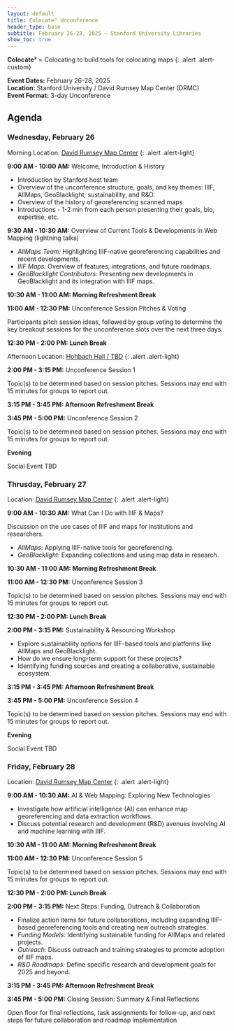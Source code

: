 ```yaml
---
layout: default
title: Colocate² Unconference
header_type: base
subtitle: February 26-28, 2025 – Stanford University Libraries
show_toc: true
---
```


**Colocate²** = Colocating to build tools for colocating maps
{: .alert .alert-custom}

**Event Dates:** February 26-28, 2025 \
**Location:** Stanford University / David Rumsey Map Center (DRMC) \
**Event Format:** 3-day Unconference

## Agenda

### Wednesday, February 26

Morning Location: [David Rumsey Map Center](https://drmc.stanford.edu)
{: .alert .alert-light}

**9:00 AM - 10:00 AM:** Welcome, Introduction & History

- Introduction by Stanford host team
- Overview of the unconference structure, goals, and key themes: IIIF, AllMaps, GeoBlacklight, sustainability, and R&D.
- Overview of the history of georeferencing scanned maps
- Introductions - 1-2 min from each person presenting their goals, bio, expertise, etc.

**9:30 AM - 10:30 AM:** Overview of Current Tools & Developments in Web Mapping (lightning talks)

- _AllMaps Team:_ Highlighting IIIF-native georeferencing capabilities and recent developments.
- _IIIF Maps:_ Overview of features, integrations, and future roadmaps.
- _GeoBlacklight Contributors:_ Presenting new developments in GeoBlacklight and its integration with IIIF maps.

**10:30 AM - 11:00 AM: Morning Refreshment Break**

**11:00 AM - 12:30 PM:** Unconference Session Pitches & Voting

Participants pitch session ideas, followed by group voting to determine the key breakout sessions for the unconference slots over the next three days.

**12:30 PM - 2:00 PM: Lunch Break**

Afternoon Location: [Hohbach Hall / TBD](#)
{: .alert .alert-light}

**2:00 PM - 3:15 PM:** Unconference Session 1

Topic(s) to be determined based on session pitches. Sessions may end with 15 minutes for groups to report out.

**3:15 PM - 3:45 PM: Afternoon Refreshment Break**

**3:45 PM - 5:00 PM:** Unconference Session 2

Topic(s) to be determined based on session pitches. Sessions may end with 15 minutes for groups to report out.

**Evening**

Social Event TBD

### Thrusday, February 27

Location: [David Rumsey Map Center](https://drmc.stanford.edu)
{: .alert .alert-light}

**9:00 AM - 10:30 AM:** What Can I Do with IIIF & Maps?

Discussion on the use cases of IIIF and maps for institutions and researchers.

- _AllMaps_: Applying IIIF-native tools for georeferencing.
- _GeoBlacklight_: Expanding collections and using map data in research.

**10:30 AM - 11:00 AM: Morning Refreshment Break**

**11:00 AM - 12:30 PM:** Unconference Session 3

Topic(s) to be determined based on session pitches. Sessions may end with 15 minutes for groups to report out.

**12:30 PM - 2:00 PM: Lunch Break**

**2:00 PM - 3:15 PM:** Sustainability & Resourcing Workshop

- Explore sustainability options for IIIF-based tools and platforms like AllMaps and GeoBlacklight.
- How do we ensure long-term support for these projects?
- Identifying funding sources and creating a collaborative, sustainable ecosystem.

**3:15 PM - 3:45 PM: Afternoon Refreshment Break**

**3:45 PM - 5:00 PM:** Unconference Session 4

Topic(s) to be determined based on session pitches. Sessions may end with 15 minutes for groups to report out.

**Evening**

Social Event TBD

### Friday, February 28

Location: [David Rumsey Map Center](https://drmc.stanford.edu)
{: .alert .alert-light}

**9:00 AM - 10:30 AM:** AI & Web Mapping: Exploring New Technologies

- Investigate how artificial intelligence (AI) can enhance map georeferencing and data extraction workflows.
- Discuss potential research and development (R&D) avenues involving AI and machine learning with IIIF.

**10:30 AM - 11:00 AM: Morning Refreshment Break**

**11:00 AM - 12:30 PM:** Unconference Session 5

Topic(s) to be determined based on session pitches. Sessions may end with 15 minutes for groups to report out.

**12:30 PM - 2:00 PM: Lunch Break**

**2:00 PM - 3:15 PM:** Next Steps: Funding, Outreach & Collaboration

- Finalize action items for future collaborations, including expanding IIIF-based georeferencing tools and creating new outreach strategies.
- _Funding Models_: Identifying sustainable funding for AllMaps and related projects.
- _Outreach:_ Discuss outreach and training strategies to promote adoption of IIIF maps.
- _R&D Roadmaps:_ Define specific research and development goals for 2025 and beyond.

**3:15 PM - 3:45 PM: Afternoon Refreshment Break**

**3:45 PM - 5:00 PM:** Closing Session: Summary & Final Reflections

Open floor for final reflections, task assignments for follow-up, and next steps for future collaboration and roadmap implementation
